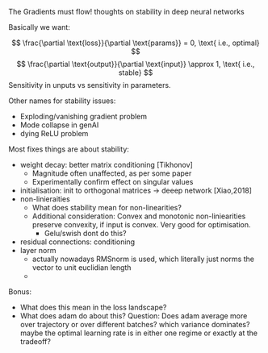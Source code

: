 The Gradients must flow!
thoughts on stability in deep neural networks

Basically we want:

$$
\frac{\partial \text{loss}}{\partial \text{params}} = 0, \text{ i.e., optimal}
$$
$$
\frac{\partial \text{output}}{\partial \text{input}} \approx 1, \text{ i.e., stable}
$$
Sensitivity in unputs vs sensitivity in parameters.


Other names for stability issues:
- Exploding/vanishing gradient problem
- Mode collapse in genAI
- dying ReLU problem

Most fixes things are about stability:
- weight decay: better matrix conditioning [Tikhonov]
	- Magnitude often unaffected, as per some paper
	- Experimentally confirm effect on singular values
- initialisation: init to orthogonal matrices -> deeep network [Xiao,2018]
- non-linieraities
	- What does stability mean for non-linearities?
	- Additional consideration: Convex and monotonic non-liniearities preserve convexity, if input is convex. Very good for optimisation.
		- Gelu/swish dont do this?
- residual connections: conditioning
- layer norm
	- actually nowadays RMSnorm is used, which literally just norms the vector to unit euclidian length
	- 



Bonus: 
- What does this mean in the loss landscape?
- What does adam do about this? Question: Does adam average more over trajectory or over different batches? which variance dominates? maybe the optimal learning rate is in either one regime or exactly at the tradeoff?